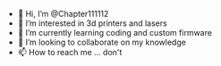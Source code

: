- 👋 Hi, I’m @Chapter111112
- 👀 I’m interested in 3d printers and lasers
- 🌱 I’m currently learning coding and custom firmware
- 💞️ I’m looking to collaborate on my knowledge
- 📫 How to reach me ... don't

<!---
Chapter111112/Chapter111112 is a ✨ special ✨ repository because its `README.md` (this file) appears on your GitHub profile.
You can click the Preview link to take a look at your changes.
--->
